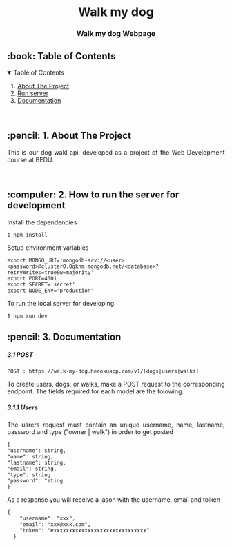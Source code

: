 <h1 align="center"> Walk my dog </h1>
<h3 align="center"> Walk my dog Webpage </h3>

<!-- TABLE OF CONTENTS -->
<h2 id="table-of-contents"> :book: Table of Contents</h2>

<details open="open">
  <summary>Table of Contents</summary>
  <ol>
    <li><a href="#about-the-project"> About The Project</a></li>
    <li><a href="#run-server"> Run server</a></li>
    <li><a href="#documentation"> Documentation</a></li>

  </ol><br>

<!-- ABOUT THE PROJECT -->
<h2 id="about-the-project"> :pencil:  1. About The Project</h2>

<p align="justify"> 
  This is our dog wakl api, developed as a project of the Web Development course at BEDU. 
</p><br>
  

<!-- RUN SEVER -->
<h2 id="run-sever"> :computer:  2. How to run the server for development</h2>

<p align="justify"> 
Install the dependencies
</p>

```
$ npm install
```

<p align="justify"> 
Setup environment variables
</p>

```
export MONGO_URI='mongodb+srv://<user>:<password>@cluster0.0qkhm.mongodb.net/<database>?retryWrites=true&w=majority'
export PORT=4001
export SECRET='secret'
export NODE_ENV='production'
```

<p align="justify"> 
To run the local server for developing
</p>

```
$ npm run dev
```

<!-- Documentation -->
<h2 id="Documentation"> :pencil:  3. Documentation</h2>

<h5 id="POST">  3.1 POST</h2>

```
POST : https://walk-my-dog.herokuapp.com/v1/[dogs|users|walks]
```
<p align="justify"> 
To create users, dogs, or walks, make a POST request to the corresponding endpoint. The fields required for each model are the folowing:
</p>
 
<h5 id="users">  3.1.1 Users</h5>

<p align="justify"> 
The usrers request must contain an unique username, name, lastname, password and type ("owner | walk") in order to get posted
</p>

```
{
"username": string,  
"name": string,   
"lastname": string, 
"email": string, 
"type": string
"password": "sting
}

```

<p align="justify"> 
As a response you will receive a jason with the username, email and tolken 
</p>

```
{
    "username": "xxx",
    "email": "xxx@xxx.com",
    "token": "exxxxxxxxxxxxxxxxxxxxxxxxxxxxxx"
  }
```

